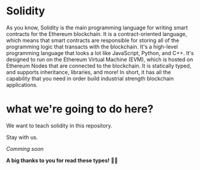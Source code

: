 # Solidity
As you know, Solidity is the main programming language for writing smart contracts for the Ethereum blockchain.
It is a contract-oriented language, which means that smart contracts are responsible for storing all of the programming logic that transacts with the blockchain.
It's a high-level programming language that looks a lot like JavaScript, Python, and C++.
It's designed to run on the Ethereum Virtual Machine (EVM), which is hosted on Ethereum Nodes that are connected to the blockchain.
It is statically typed, and supports inheritance, libraries, and more! In short, it has all the capability that you need in order build industrial strength blockchain applications.

# what we're going to do here?
We want to teach solidity in this repository.

Stay with us.

_Comming soon_

**A big thanks to you for read these types!** 👍🏼
